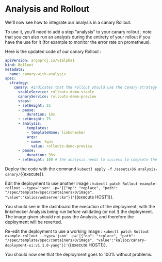 # Analysis and Rollout

We'll now see how to integrate our analysis in a canary Rollout.

To use it, you'll need to add a step "analysis" to your canary rollout ; note that you can also run an analysis during the entirety of your rollout if you have the use for it (for example to monitor the error rate on prometheus).

Here is the updated code of our canary Rollout :

```yaml
apiVersion: argoproj.io/v1alpha1
kind: Rollout
metadata:
  name: canary-with-analysis
spec:
  strategy:
    canary: #Indicates that the rollout should use the Canary strategy
      stableService: rollouts-demo-stable
      canaryService: rollouts-demo-preview
      steps:
      - setWeight: 25
      - pause:
          duration: 10s
      - setWeight: 75
      - analysis:
          templates:
          - templateName: linkchecker
          args:
          - name: fqdn
            value: rollouts-demo-preview
      - pause:
          duration: 30s
      - setWeight: 100 # the analysis needs to success to complete the deployment.
```

Deploy the code with the command `kubectl apply -f /assets/06.analysis-canary/`{{execute}}.

Edit the deployment to use another image : `kubectl patch Rollout example-rollout --type='json' -p='[{"op": "replace", "path": "/spec/template/spec/containers/0/image", "value":"kalioz/webserver:ko"}]'`{{execute HOST1}}.

You should see in the dashboard the execution of the deployment, with the linkchecker Analysis being run before validating (or not !) the deployment. The image given should not pass the Analysis, and therefore the deployment will be reverted.

Re-edit the deployment to use a working image : `kubectl patch Rollout example-rollout --type='json' -p='[{"op": "replace", "path": "/spec/template/spec/containers/0/image", "value":"kalioz/canary-deployment-ui:v1.1.0-yang"}]'`{{execute HOST1}}.

You should now see that the deployment goes to 100% without problems.